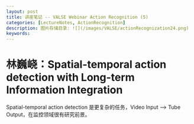 ```yaml
---
layout: post
title: 讲座笔记 -- VALSE Webinar Action Recognition (5)
categories: [LectureNotes, ActionRecognition]
description: 图片存储目录: ![](/images/VALSE/actionRecognization24.png)
keywords: 
---
```


# 林巍峣：Spatial-temporal action detection with Long-term Information Integration

Spatial-temporal action detection 是更复杂的任务，Video Input --> Tube Output，在监控领域很有研究前景。

